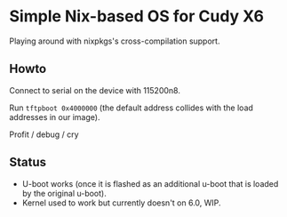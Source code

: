 # Simple Nix-based OS for Cudy X6

Playing around with nixpkgs's cross-compilation support.

## Howto

Connect to serial on the device with 115200n8.

Run `tftpboot 0x4000000` (the default address collides with the load
addresses in our image).

Profit / debug / cry

## Status

* U-boot works (once it is flashed as an additional u-boot that is
  loaded by the original u-boot).
* Kernel used to work but currently doesn't on 6.0, WIP.
